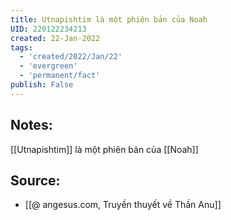```yaml
---
title: Utnapishtim là một phiên bản của Noah
UID: 220122234213
created: 22-Jan-2022
tags:
  - 'created/2022/Jan/22'
  - 'evergreen'
  - 'permanent/fact'
publish: False
---
```

## Notes:
[[Utnapishtim]] là một phiên bản của [[Noah]]

## Source:
- [[@ angesus.com, Truyền thuyết về Thần Anu]]


